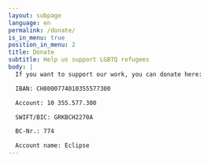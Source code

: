 ```yaml
---
layout: subpage
language: en
permalink: /donate/
is_in_menu: true
position_in_menu: 2
title: Donate
subtitle: Help us support LGBTQ refugees
body: |
  If you want to support our work, you can donate here:

  IBAN: CH8000774010355577300

  Account: 10 355.577.300

  SWIFT/BIC: GRKBCH2270A

  BC-Nr.: 774

  Account name: Eclipse
---
```

